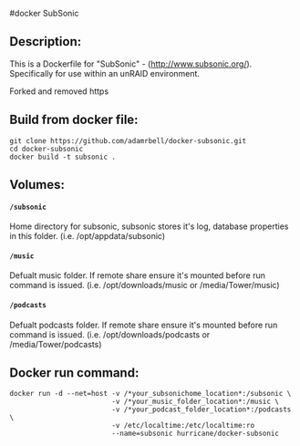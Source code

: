#docker SubSonic

## Description:

This is a Dockerfile for "SubSonic" - (http://www.subsonic.org/).
Specifically for use within an unRAID environment.

Forked and removed https

## Build from docker file:

```
git clone https://github.com/adamrbell/docker-subsonic.git 
cd docker-subsonic
docker build -t subsonic . 
```

## Volumes:

#### `/subsonic`

Home directory for subsonic, subsonic stores it's log, database properties in this folder. (i.e. /opt/appdata/subsonic)

#### `/music`

Defualt music folder. If remote share ensure it's mounted before run command is issued. 
(i.e. /opt/downloads/music or /media/Tower/music)

#### `/podcasts`

Defualt podcasts folder. If remote share ensure it's mounted before run command is issued.
(i.e. /opt/downloads/podcasts or /media/Tower/podcasts)

## Docker run command:

```
docker run -d --net=host -v /*your_subsonichome_location*:/subsonic \
                         -v /*your_music_folder_location*:/music \
                         -v /*your_podcast_folder_location*:/podcasts \
                         -v /etc/localtime:/etc/localtime:ro
                         --name=subsonic hurricane/docker-subsonic
```
